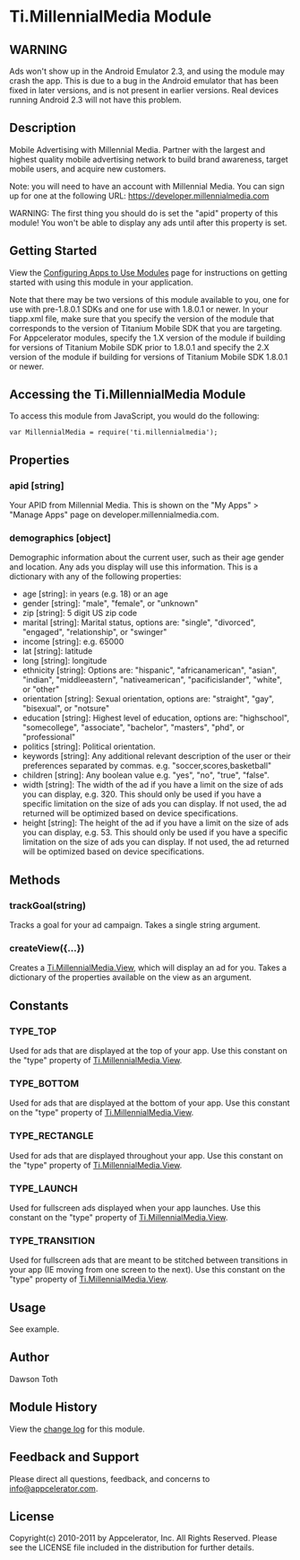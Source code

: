 # Ti.MillennialMedia Module

## WARNING

Ads won't show up in the Android Emulator 2.3, and using the module may crash the app. This is due to a bug in the
Android emulator that has been fixed in later versions, and is not present in earlier versions. Real devices running
Android 2.3 will not have this problem.

## Description

Mobile Advertising with Millennial Media. Partner with the largest and highest quality mobile advertising network to
build brand awareness, target mobile users, and acquire new customers.

Note: you will need to have an account with Millennial Media. You can sign up for one at the following URL:
	https://developer.millennialmedia.com

WARNING: The first thing you should do is set the "apid" property of this module! You won't be able to display any ads
until after this property is set.

## Getting Started

View the [Configuring Apps to Use Modules](https://wiki.appcelerator.org/display/guides/Configuring+Apps+to+Use+Modules) page for instructions on getting
started with using this module in your application.

Note that there may be two versions of this module available to you, one for use with pre-1.8.0.1 SDKs and one for use with 1.8.0.1 or newer.
In your tiapp.xml file, make sure that you specify the version of the module that corresponds to the version of Titanium Mobile SDK that you are targeting.
For Appcelerator modules, specify the 1.X version of the module if building for versions of Titanium Mobile SDK prior to 1.8.0.1 and specify the 2.X version of the module if
building for versions of Titanium Mobile SDK 1.8.0.1 or newer.

## Accessing the Ti.MillennialMedia Module

To access this module from JavaScript, you would do the following:

	var MillennialMedia = require('ti.millennialmedia');

## Properties

### apid [string]
Your APID from Millennial Media. This is shown on the "My Apps" > "Manage Apps" page on developer.millennialmedia.com.

### demographics [object]
Demographic information about the current user, such as their age gender and location. Any ads you display will use
this information. This is a dictionary with any of the following properties:

* age [string]: in years (e.g. 18) or an age
* gender [string]: "male", "female", or "unknown"
* zip [string]: 5 digit US zip code
* marital [string]: Marital status, options are: "single", "divorced", "engaged", "relationship", or "swinger"
* income [string]: e.g. 65000
* lat [string]: latitude
* long [string]: longitude
* ethnicity [string]: Options are: "hispanic", "africanamerican", "asian", "indian", "middleeastern", "nativeamerican", "pacificislander", "white", or "other"
* orientation [string]: Sexual orientation, options are: "straight", "gay", "bisexual", or "notsure"
* education [string]: Highest level of education, options are: "highschool", "somecollege", "associate", "bachelor", "masters", "phd", or "professional"
* politics [string]: Political orientation.
* keywords [string]: Any additional relevant description of the user or their preferences separated by commas. e.g. "soccer,scores,basketball"
* children [string]: Any boolean value e.g. "yes", "no", "true", "false".
* width [string]: The width of the ad if you have a limit on the size of ads you can display, e.g. 320. This should only be used if you have a specific limitation on the size of ads you can display. If not used, the ad returned will be optimized based on device specifications.
* height [string]: The height of the ad if you have a limit on the size of ads you can display, e.g. 53. This should only be used if you have a specific limitation on the size of ads you can display. If not used, the ad returned will be optimized based on device specifications.

## Methods

### trackGoal(string)
Tracks a goal for your ad campaign. Takes a single string argument.

### createView({...})
Creates a [Ti.MillennialMedia.View][], which will display an ad for you. Takes a dictionary of the properties available
on the view as an argument.

## Constants

### TYPE_TOP
Used for ads that are displayed at the top of your app. Use this constant on the "type"
property of [Ti.MillennialMedia.View][].

### TYPE_BOTTOM
Used for ads that are displayed at the bottom of your app. Use this constant on the "type"
property of [Ti.MillennialMedia.View][].

### TYPE_RECTANGLE
Used for ads that are displayed throughout your app. Use this constant on the "type"
property of [Ti.MillennialMedia.View][].

### TYPE_LAUNCH
Used for fullscreen ads displayed when your app launches. Use this constant on the "type"
property of [Ti.MillennialMedia.View][].

### TYPE_TRANSITION
Used for fullscreen ads that are meant to be stitched between transitions in your app
(IE moving from one screen to the next). Use this constant on the "type" property
of [Ti.MillennialMedia.View][].

## Usage
See example.

## Author
Dawson Toth

## Module History

View the [change log](changelog.html) for this module.

## Feedback and Support
Please direct all questions, feedback, and concerns to [info@appcelerator.com](mailto:info@appcelerator.com?subject=iOS%20MillennialMedia%20Module).

## License
Copyright(c) 2010-2011 by Appcelerator, Inc. All Rights Reserved. Please see the LICENSE file included in the distribution for further details.

[Ti.MillennialMedia.View]: view.html